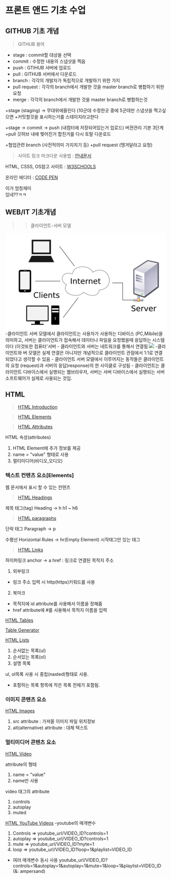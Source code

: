 # 프론트 앤드 기초 수업

## GITHUB 기초 개념

>GITHUB 용어

- stage : commit할 대상을 선택
- commit : 수정한 내용의 스냅샷을 찍음
- push : GTIHUB 서버에 업로드
- pull : GITHUB 서버에서 다운로드
- branch : 각각의 개발자가 독립적으로 개발하기 위한 가지
- pull request : 각각의 branch에서 개발한 것을 master branch로 병합하기 위한 요청
- merge : 각각의 branch에서 개발한 것을 master branch로 병합하는것

+stage (staging) -> 무대위에올린다 (10군데 수정한곳 중에 5군데만 스냅샷을 찍고싶으면 
+커밋할것을 표시하는거를 스테이지라고한다

+stage -> commit -> push (내컴터에 저장되어있는거 업로드) 버젼관리 기본 3단계
+pull 깃허브 내에 찢어진거 합친거를 다시 토탈 다운로드

+협업관련 branch (사전적의미 가지치기 등)
+pull request (땡겨달라고 요청)

> 사이트 링크
마크다운 사용법 : [안내문서](https://gist.github.com/ihoneymon/652be052a0727ad59601)<BR/>

HTML, CSSS, OS참고 사이트 : [W3SCHOOLS](https://www.w3schools.com/python/default.asp)

온라인 에디터 : [CODE PEN](https://codepen.io/)

이거 엄청재미<br/>있네??ㅋㅋ

## WEB/IT 기초개념

>>클라이언트-서버 모델

<img src="https://github.com/zilnet/yongbam/blob/main/%EC%9D%B8%ED%84%B0%EB%84%B7%EA%B7%B8%EB%A6%BC1.png?raw=true" width="648px"/>
-클라이언트 서버 모델에서 클라이언트는 사용자가 사용하는 디바이스 (PC,Mibile)을 의미하고, 서버는 클라이언트가 접속해서 데이터나 파일을 요청했을때 응답하는 시스템이다 (이것또한 컴퓨터'서버
 - 클라이언트와 서버는 네트워크를 통해서 연결됨


<img src="https://s3-ap-northeast-2.amazonaws.com/opentutorials-user-file/course/2614/4971.png" />
-클라이언트와 버 모델은 실제 연결은 아니지만 개념적으로 클라이언트 관점에서 1:1로 연결되었다고 생각할 수 있음
 - 클라이언트 서버 모델에서 이루어지는 동작들은 클라이언트의 요청 (request)과 서버의 응답)response)의 한 사이클로 구성됨
 - 클라이언트는 클라이언트 디바이스에서 실행되는 웹브라우저, 서버는 서버 디바이스에서 실행되는 서버 소프트웨어가 실제로 사용되는 것임.

## HTML

> [HTML Introduction](https://www.w3schools.com/html/html_intro.asp)<br/>

> [HTML Elements](https://www.w3schools.com/html/html_elements.asp)<br/>

> [HTML Attributes](https://www.w3schools.com/html/html_attributes.asp)<br/>

HTML 속성(attributes)
1) HTML Element에 추가 정보를 제공
2) name = "value" 형태로 사용
3) 멀티미디어(비디오,오디오)

### 텍스트 컨텐츠 요소[Elements]
웹 문서에서 표시 할 수 있는 컨텐츠

> [HTML Headings](https://www.w3schools.com/html/html_headings.asp)

제목 태그(tag)
Heading -> h
h1 ~ h6

> [HTML paragraphs](https://www.w3schools.com/html/html_paragraphs.asp)

단락 태그
Paragraph -> p

수평선
Horizontal Rules -> hr(Empty Element)
시작태그만 있는 태그

> [HTML Links](https://www.w3schools.com/html/html_links.asp)


하이퍼링크
anchor -> a
href : 링크로 연결된 목적지 주소
1) 외부링크
 - 링크 주소 입력 시 http(https)키워드를 사용

2) 북마크
 - 목적지에 id attribute를 사용해서 이름을 정해줌
 - href attribute에 #를 사용해서 목적지 이름을 입력
 
[HTML Tables](https://www.w3schools.com/html/html_tables.asp)

[Table Generator](https://www.tablesgenerator.com/)

[HTML Lists](https://www.w3schools.com/html/html_lists.asp)
1) 순서없는 목록(ul)
2) 순서있는 목록(ol)
3) 설명 목록

ul, ol목록 사용 시 중첩(nasted)형태로 사용.
- 포함하는 목록 항목에 작은 목록 전체가 포함됨.

### 이미지 콘텐츠 요소

[HTML Images](https://www.w3schools.com/html/html_images.asp)

1) src attribute : 가져올 이미지 파일 위치정보
2) alt(alternative) attribute : 대체 텍스트

### 멀티미디어 콘텐츠 요소

[HTML Video](https://www.w3schools.com/html/html5_video.asp)

attribute의 형태
1) name = "value"
2) name만 사용

video 태그의 attribute
1) controls
2) autoplay
3) muted

[HTML YouTube Videos](https://www.w3schools.com/html/html_youtube.asp)
 -youtube의 매개변수
1) Controls => youtube_url/VIDEO_ID?controls=1
2) autoplay => youtube_url/VIDEO_ID?controls=1
3) mute => youtube_url/VIDEO_ID?myte=1
4) loop => youtube_url/VIDEO_ID?loop=1&playlist=VIDEO_ID

 - 여러 매개변수 동시 사용
youtube_url/VIDEO_ID?controls=1&autoplay=1&autoplay=1&mute=1&loop=1&playlist=VIDEO_ID (&: ampersand)
